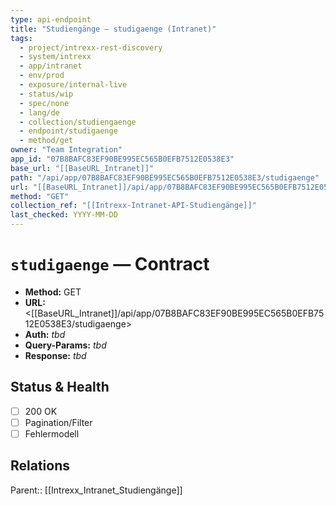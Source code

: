 ```yaml
---
type: api-endpoint
title: "Studiengänge — studigaenge (Intranet)"
tags:
  - project/intrexx-rest-discovery
  - system/intrexx
  - app/intranet
  - env/prod
  - exposure/internal-live
  - status/wip
  - spec/none
  - lang/de
  - collection/studiengaenge
  - endpoint/studigaenge
  - method/get
owner: "Team Integration"
app_id: "07B8BAFC83EF90BE995EC565B0EFB7512E0538E3"
base_url: "[[BaseURL_Intranet]]"
path: "/api/app/07B8BAFC83EF90BE995EC565B0EFB7512E0538E3/studigaenge"
url: "[[BaseURL_Intranet]]/api/app/07B8BAFC83EF90BE995EC565B0EFB7512E0538E3/studigaenge"
method: "GET"
collection_ref: "[[Intrexx-Intranet-API-Studiengänge]]"
last_checked: YYYY-MM-DD
---
```


# `studigaenge` — Contract
- **Method:** GET  
- **URL:** <[[BaseURL_Intranet]]/api/app/07B8BAFC83EF90BE995EC565B0EFB7512E0538E3/studigaenge>  
- **Auth:** _tbd_  
- **Query-Params:** _tbd_  
- **Response:** _tbd_

## Status & Health
- [ ] 200 OK
- [ ] Pagination/Filter
- [ ] Fehlermodell

## Relations
Parent:: [[Intrexx_Intranet_Studiengänge]]
